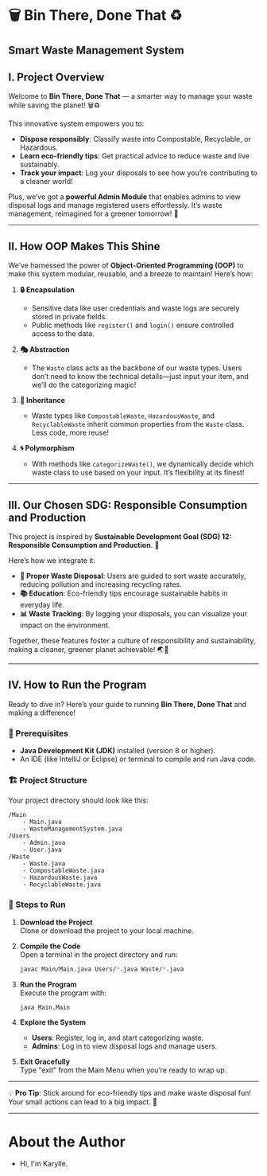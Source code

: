 # **🗑️ Bin There, Done That ♻️**  
**Smart Waste Management System**
---

## **I. Project Overview**  

Welcome to **Bin There, Done That** — a smarter way to manage your waste while saving the planet! 🗑️♻️  

This innovative system empowers you to:  
- **Dispose responsibly**: Classify waste into Compostable, Recyclable, or Hazardous.  
- **Learn eco-friendly tips**: Get practical advice to reduce waste and live sustainably.  
- **Track your impact**: Log your disposals to see how you’re contributing to a cleaner world!  

Plus, we’ve got a **powerful Admin Module** that enables admins to view disposal logs and manage registered users effortlessly. It’s waste management, reimagined for a greener tomorrow! 🌟  

---

## **II. How OOP Makes This Shine**  

We’ve harnessed the power of **Object-Oriented Programming (OOP)** to make this system modular, reusable, and a breeze to maintain! Here’s how:  

1. **🔒 Encapsulation**  
   - Sensitive data like user credentials and waste logs are securely stored in private fields.  
   - Public methods like `register()` and `login()` ensure controlled access to the data.  

2. **🎭 Abstraction**  
   - The `Waste` class acts as the backbone of our waste types. Users don’t need to know the technical details—just input your item, and we’ll do the categorizing magic!  

3. **🔗 Inheritance**  
   - Waste types like `CompostableWaste`, `HazardousWaste`, and `RecyclableWaste` inherit common properties from the `Waste` class. Less code, more reuse!  

4. **🌀 Polymorphism**  
   - With methods like `categorizeWaste()`, we dynamically decide which waste class to use based on your input. It’s flexibility at its finest!  

---

## **III. Our Chosen SDG: Responsible Consumption and Production**  

This project is inspired by **Sustainable Development Goal (SDG) 12: Responsible Consumption and Production**. 🌿  

Here’s how we integrate it:  
- **🚮 Proper Waste Disposal**: Users are guided to sort waste accurately, reducing pollution and increasing recycling rates.  
- **📚 Education**: Eco-friendly tips encourage sustainable habits in everyday life.  
- **📊 Waste Tracking**: By logging your disposals, you can visualize your impact on the environment.  

Together, these features foster a culture of responsibility and sustainability, making a cleaner, greener planet achievable! 🌏💚  

---

## **IV. How to Run the Program**  

Ready to dive in? Here’s your guide to running **Bin There, Done That** and making a difference!  

### **🔧 Prerequisites**  
- **Java Development Kit (JDK)** installed (version 8 or higher).  
- An IDE (like IntelliJ or Eclipse) or terminal to compile and run Java code.  

### **🏗️ Project Structure**  
Your project directory should look like this:  
```
/Main
    - Main.java
    - WasteManagementSystem.java
/Users
    - Admin.java
    - User.java
/Waste
    - Waste.java
    - CompostableWaste.java
    - HazardousWaste.java
    - RecyclableWaste.java
```  

### **🚀 Steps to Run**  

1. **Download the Project**  
   Clone or download the project to your local machine.  

2. **Compile the Code**  
   Open a terminal in the project directory and run:  
   ```bash  
   javac Main/Main.java Users/*.java Waste/*.java  
   ```  

3. **Run the Program**  
   Execute the program with:  
   ```bash  
   java Main.Main  
   ```  

4. **Explore the System**  
   - **Users**: Register, log in, and start categorizing waste.  
   - **Admins**: Log in to view disposal logs and manage users.  

5. **Exit Gracefully**  
   Type "exit" from the Main Menu when you’re ready to wrap up.  

---

💡 **Pro Tip**: Stick around for eco-friendly tips and make waste disposal fun! Your small actions can lead to a big impact. 🌟  

---
# About the Author
- Hi, I'm Karylle. 
